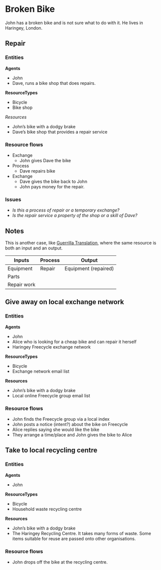 # Broken Bike

John has a broken bike and is not sure what to do with it. He lives in Haringey, London.

## Repair

### Entities

**Agents**

* John
* Dave, runs a bike shop that does repairs.

**ResourceTypes**

* Bicycle
* Bike shop

*Resources*
* John’s bike with a dodgy brake
* Dave’s bike shop that provides a repair service

### Resource flows

* Exchange
  * John gives Dave the bike
* Process
  * Dave repairs bike
* Exchange
  * Dave gives the bike back to John
  * John pays money for the repair.

### Issues

* _Is this a process of repair or a temporary exchange?_
* _Is the repair service a property of the shop or a skill of Dave?_

## Notes

This is another case, like [Guerrilla Translation](https://github.com/valueflows/valueflows/blob/master/use-cases/guerrilla-translation.md),
where the same resource is both an input and an output.

Inputs  | Process | Output
------------- | ------------- | -----------
Equipment  | Repair | Equipment (repaired)
Parts |
Repair work |

## Give away on local exchange network

### Entities

**Agents**

* John
* Alice who is looking for a cheap bike and can repair it herself
* Haringey Freecycle exchange network

**ResourceTypes**

* Bicycle
* Exchange network email list

**Resources**

* John’s bike with a dodgy brake
* Local online Freecycle group email list

### Resource flows

* John finds the Freecycle group via a local index
* John posts a notice (intent?) about the bike on Freecycle
* Alice replies saying she would like the bike
* They arrange a time/place and John gives the bike to Alice

## Take to local recycling centre

### Entities

**Agents**

* John

**ResourceTypes**

* Bicycle
* Household waste recycling centre

**Resources**

* John’s bike with a dodgy brake
* The Haringey Recycling Centre. It takes many forms of waste. Some items suitable for reuse are passed onto other organisations.

### Resource flows

* John drops off the bike at the recycling centre.
